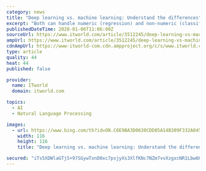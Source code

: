 ```yaml
---
category: news
title: "Deep learning vs. machine learning: Understand the differences"
excerpt: "Both can handle numeric (regression) and non-numeric (classification) problems, although there are several application areas, such as object recognition and language translation, where deep learning models tend to produce better fits than machine learning models. Machine learning algorithms are often divided into supervised (the training data ..."
publishedDateTime: 2020-01-06T11:06:00Z
sourceUrl: https://www.itworld.com/article/3512245/deep-learning-vs-machine-learning-understand-the-differences.html
ampUrl: https://www.itworld.com/article/3512245/deep-learning-vs-machine-learning-understand-the-differences.amp.html
cdnAmpUrl: https://www-itworld-com.cdn.ampproject.org/c/s/www.itworld.com/article/3512245/deep-learning-vs-machine-learning-understand-the-differences.amp.html
type: article
quality: 44
heat: 44
published: false

provider:
  name: ITworld
  domain: itworld.com

topics:
  - AI
  - Natural Language Processing

images:
  - url: https://www.bing.com/th?id=ON.C6E9BA3D0630CDD05A14B309F332A045
    width: 116
    height: 116
    title: "Deep learning vs. machine learning: Understand the differences"

secured: "iTs5XDWlaGTjS+97SGywTxnD0xc7psjyXs3XlfKNc7NZm7vvXzgxcNR1Lbw6KdcP+6sI8GiOc2ciglWYXeFbavjkDfvYLEmuTHST4XvOrfQdwJHjQVvTHzCO1v+D8MlpxE7KYeVxcSmCgN1Y9T4WBerNgBToN9Kt31naSGhGo/iyBts6TsmqIVAjyu6gLLa6UZ44b+pmHIdttPtL79SYGbyDuixNlFA7DNf/JsEoUrtJxuMLM3w4rFkvA+YPMwEoIzNURJ3fNPhU14jdByWaBQ==;mBtlX4Okb4/BPfu8xKapuA=="
---
```


